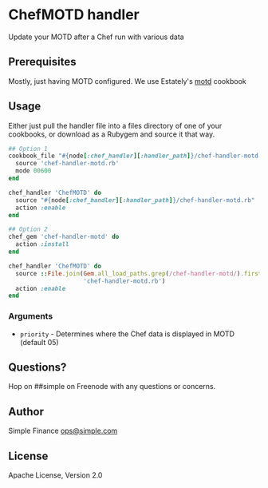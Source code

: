 # ChefMOTD handler
Update your MOTD after a Chef run with various data

## Prerequisites
Mostly, just having MOTD configured. We use Estately's [motd](https://github.com/estately/cookbooks/tree/master/motd) cookbook

## Usage
Either just pull the handler file into a files directory of one of your
cookbooks, or download as a Rubygem and source it that way.

```ruby
## Option 1
cookbook_file "#{node[:chef_handler][:handler_path]}/chef-handler-motd.rb" do
  source 'chef-handler-motd.rb'
  mode 00600
end

chef_handler 'ChefMOTD' do
  source "#{node[:chef_handler][:handler_path]}/chef-handler-motd.rb"
  action :enable
end

## Option 2
chef_gem 'chef-handler-motd' do
  action :install
end

chef_handler 'ChefMOTD' do
  source ::File.join(Gem.all_load_paths.grep(/chef-handler-motd/).first,
                     'chef-handler-motd.rb')
  action :enable
end
```

### Arguments
* `priority` - Determines where the Chef data is displayed in MOTD (default 05)

## Questions?
Hop on ##simple on Freenode with any questions or concerns.

## Author
Simple Finance <ops@simple.com>

## License
Apache License, Version 2.0

